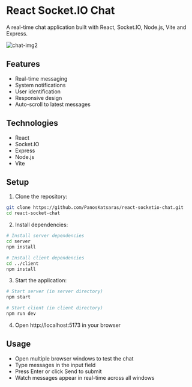 # React Socket.IO Chat

A real-time chat application built with React, Socket.IO, Node.js, Vite and Express.


![chat-img2](https://github.com/user-attachments/assets/e9f8a4ae-e7af-4db4-8827-cac4bff62e2a)


## Features

- Real-time messaging
- System notifications
- User identification
- Responsive design
- Auto-scroll to latest messages

## Technologies

- React
- Socket.IO
- Express
- Node.js
- Vite

## Setup

1. Clone the repository:
```bash
git clone https://github.com/PanosKatsaras/react-socketio-chat.git
cd react-socket-chat
```

2. Install dependencies:
```bash
# Install server dependencies
cd server
npm install

# Install client dependencies
cd ../client
npm install
```

3. Start the application:
```bash
# Start server (in server directory)
npm start

# Start client (in client directory)
npm run dev
```

4. Open http://localhost:5173 in your browser

## Usage

- Open multiple browser windows to test the chat
- Type messages in the input field
- Press Enter or click Send to submit
- Watch messages appear in real-time across all windows
